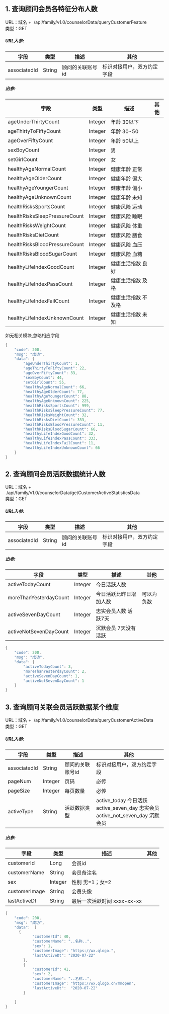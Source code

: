 <a name="mSGGu"></a>
## 1. 查询顾问会员各特征分布人数
URL：域名 +  /api/family/v1.0/counselorData/queryCustomerFeature<br />类型：GET
<a name="jK1C2"></a>
##### URL入参:
| 字段 | 类型 | 描述 | 其他 |
| --- | --- | --- | --- |
| associatedId | String | 顾问的关联账号id | 标识对接用户，双方约定字段 |

<a name="x6mas"></a>
##### 出参:
| 字段 | 类型 | 描述 | 其他 |
| --- | --- | --- | --- |
| ageUnderThirtyCount | Integer | 年龄 30以下 |  |
| ageThirtyToFiftyCount | Integer | 年龄 30-50 |  |
| ageOverFiftyCount | Integer | 年龄 50以上 |  |
| sexBoyCount | Integer | 男 |  |
| setGirlCount | Integer | 女 |  |
| healthyAgeNormalCount | Integer | 健康年龄 正常 |  |
| healthyAgeOlderCount | Integer | 健康年龄 偏大 |  |
| healthyAgeYoungerCount | Integer | 健康年龄 偏小 |  |
| healthyAgeUnknownCount | Integer | 健康年龄 未知 |  |
| healthRisksSportsCount | Integer | 健康风险 运动 |  |
| healthRisksSleepPressureCount | Integer | 健康风险 睡眠 |  |
| healthRisksWeightCount | Integer | 健康风险 体重 |  |
| healthRisksDietCount | Integer | 健康风险 膳食 |  |
| healthRisksBloodPressureCount | Integer | 健康风险 血压 |  |
| healthRisksBloodSugarCount | Integer | 健康风险 血糖 |  |
| healthyLifeIndexGoodCount | Integer | 健康生活指数 良好 |  |
| healthyLifeIndexPassCount | Integer | 健康生活指数 及格 |  |
| healthyLifeIndexFailCount | Integer | 健康生活指数 不及格 |  |
| healthyLifeIndexUnknownCount | Integer | 健康生活指数 未知 |  |

如无相关模块,忽略相应字段
```java
{
    "code": 200,
    "msg": "成功",
    "data": {
        "ageUnderThirtyCount": 1,
        "ageThirtyToFiftyCount": 22,
        "ageOverFiftyCount": 33,
        "sexBoyCount": 44,
        "setGirlCount": 55,
        "healthyAgeNormalCount": 66,
        "healthyAgeOlderCount": 77,
        "healthyAgeYoungerCount": 88,
        "healthyAgeUnknownCount": 225,
        "healthRisksSportsCount": 999,
        "healthRisksSleepPressureCount": 77,
        "healthRisksWeightCount": 32,
        "healthRisksDietCount": 333,
        "healthRisksBloodPressureCount": 11,
        "healthRisksBloodSugarCount": 66,
        "healthyLifeIndexGoodCount": 32,
        "healthyLifeIndexPassCount": 333,
        "healthyLifeIndexFailCount": 11,
        "healthyLifeIndexUnknownCount": 66
    }
}
```
<a name="bmU6Y"></a>
## 2. 查询顾问会员活跃数据统计人数
URL：域名 +  /api/family/v1.0/counselorData/getCustomerActiveStatisticsData<br />类型：GET
<a name="oWURY"></a>
##### URL入参:
| 字段 | 类型 | 描述 | 其他 |
| --- | --- | --- | --- |
| associatedId | String | 顾问的关联账号id | 标识对接用户，双方约定字段 |

<a name="svki0"></a>
##### 出参:
| 字段 | 类型 | 描述 | 其他 |
| --- | --- | --- | --- |
| activeTodayCount | Integer | 今日活跃人数 |  |
| moreThanYesterdayCount | Integer | 今日活跃比昨日增加人数 | 可以为负数 |
| activeSevenDayCount | Integer | 忠实会员人数 活跃7天 |  |
| activeNotSevenDayCount | Integer | 沉默会员 7天没有活跃 |  |



```java
{
    "code": 200,
    "msg": "成功",
    "data": {
        "activeTodayCount": 3,
        "moreThanYesterdayCount": 2,
        "activeSevenDayCount": 1,
        "activeNotSevenDayCount": 1
    }
}
```
<a name="a2aa3"></a>
## 3. 查询顾问关联会员活跃数据某个维度
URL：域名 +  /api/family/v1.0/counselorData/queryCustomerActiveData<br />类型：GET
<a name="xMrrV"></a>
##### URL入参:
| 字段 | 类型 | 描述 | 其他 |
| --- | --- | --- | --- |
| associatedId | String | 顾问的关联账号id | 标识对接用户，双方约定字段 |
| pageNum | Integer | 页码 | 必传 |
| pageSize | Integer | 每页数量 | 必传 |
| activeType | String | 活跃数据类型 | active_today  今日活跃<br />active_seven_day 忠实会员<br />active_not_seven_day 沉默会员 |

<a name="uYXdd"></a>
##### 出参:
| 字段 | 类型 | 描述 | 其他 |
| --- | --- | --- | --- |
| customerId | Long | 会员id |  |
| customerName | String | 会员备注名 |  |
| sex | Integer | 性别 男=1；女=2 |  |
| customerImage | String | 会员头像 |  |
| lastActiveDt | String | 最后一次活跃时间 xxxx-xx-xx |  |

```java
{
    "code": 200,
    "msg": "成功",
    "data":  [
      {
            "customerId": 40,
            "customerName": "..名称..",
            "sex": 1,
            "customerImage": "https://wx.qlogo.",
            "lastActiveDt": "2020-07-22"
        },
        {
            "customerId": 41,
            "sex": 2,
            "customerName": "..名称..",
            "customerImage": "https://wx.qlogo.cn/mmopen",
            "lastActiveDt":  "2020-07-22"
        }
      
    ]
}
```
<a name="xmGwB"></a>
## ​<br />

